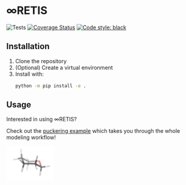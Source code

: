 # &infin;RETIS
![Tests](https://github.com/infretis/infretis/actions/workflows/test.yaml/badge.svg)
[![Coverage Status](https://coveralls.io/repos/github/infretis/infretis/badge.svg?branch=main)](https://coveralls.io/github/infretis/infretis?branch=main)
[![Code style: black](https://img.shields.io/badge/code%20style-black-000000.svg)](https://github.com/psf/black)


## Installation

1. Clone the repository
2. (Optional) Create a virtual environment
3. Install with:
   ```bash
   python -m pip install -e .
   ```

## Usage
Interested in using &infin;RETIS? 

Check out the [puckering example](examples/gromacs/puckering/) which takes
you through the whole modeling workflow!
<p align="left">
<img src="https://github.com/infretis/infretis/blob/molmod_exercise5/examples/gromacs/puckering/graphics/puckering.gif" width="25%" height="25%">
</p>
